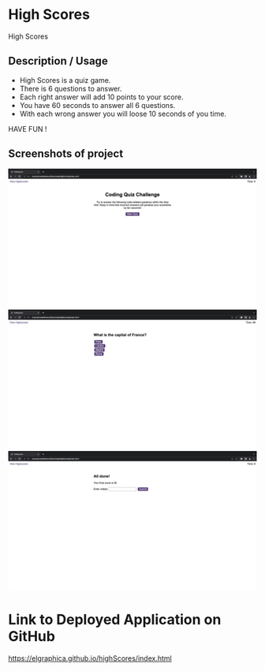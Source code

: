 # High Scores

High Scores

## Description / Usage

- High Scores is a quiz game.
- There is 6 questions to answer.
- Each right answer will add  10 points to your score.
- You have 60 seconds to answer all 6 questions.
- With each wrong answer you will loose 10 seconds of you time.

HAVE FUN !

## Screenshots of project


![Screenshot](imgs/Screenshot%202023-02-21%20at%2017.18.00%20(2).png)
![Screenshot](imgs/Screenshot%202023-02-21%20at%2017.18.04%20(2).png)
![Screenshot](imgs/Screenshot%202023-02-21%20at%2017.18.14%20(2).png)

# Link to Deployed Application on GitHub

https://elgraphica.github.io/highScores/index.html